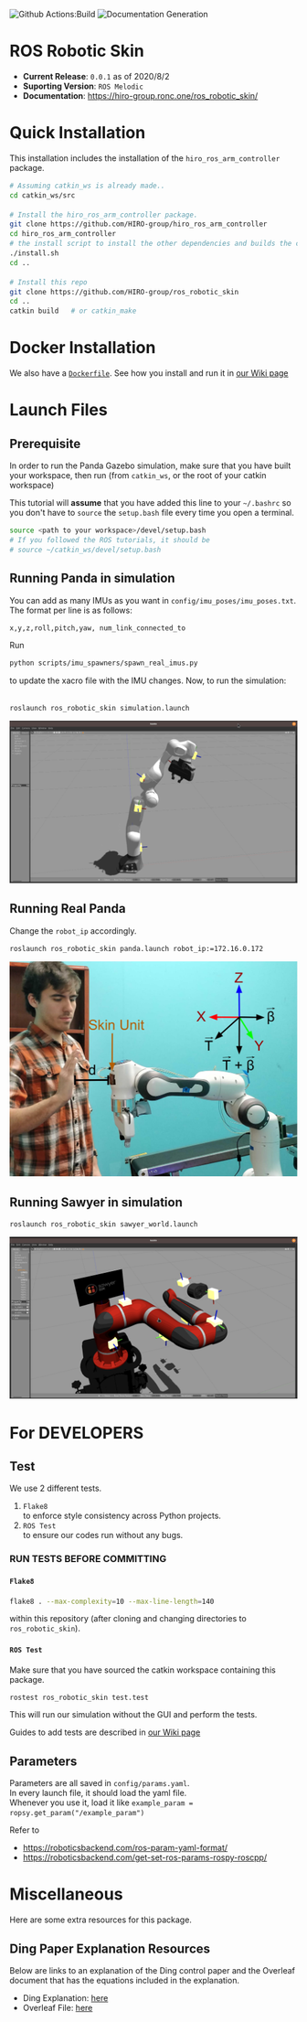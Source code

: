 ![Github Actions:Build](https://github.com/HIRO-group/ros_robotic_skin/workflows/ROS%20Robotic%20Skin%20CI/badge.svg)
![Documentation Generation](https://github.com/HIRO-group/ros_robotic_skin/workflows/Documentation%20Generation/badge.svg)


# ROS Robotic Skin
- **Current Release**: `0.0.1` as of 2020/8/2
- **Suporting Version**: `ROS Melodic`
- **Documentation**: https://hiro-group.ronc.one/ros_robotic_skin/

# Quick Installation
This installation includes the installation of the `hiro_ros_arm_controller` package.
```sh
# Assuming catkin_ws is already made..
cd catkin_ws/src

# Install the hiro_ros_arm_controller package.
git clone https://github.com/HIRO-group/hiro_ros_arm_controller
cd hiro_ros_arm_controller
# the install script to install the other dependencies and builds the current workspace
./install.sh
cd ..

# Install this repo
git clone https://github.com/HIRO-group/ros_robotic_skin
cd ..
catkin build   # or catkin_make
```

# Docker Installation
We also have a [`Dockerfile`](https://github.com/HIRO-group/ros_robotic_skin/blob/master/Dockerfile). See how you install and run it in [our Wiki page](https://github.com/HIRO-group/ros_robotic_skin/wiki/Running-on-Docker)


# Launch Files
## Prerequisite
In order to run the Panda Gazebo simulation, make sure that you have built your workspace, then run (from `catkin_ws`, or the root of your catkin workspace)

This tutorial will **assume** that you have added this line to your `~/.bashrc` so you don't have to `source` the `setup.bash` file every time you open
a terminal.

```sh
source <path to your workspace>/devel/setup.bash
# If you followed the ROS tutorials, it should be
# source ~/catkin_ws/devel/setup.bash
```

## Running Panda in simulation
You can add as many IMUs as you want in `config/imu_poses/imu_poses.txt`.
The format per line is as follows:

```sh
x,y,z,roll,pitch,yaw, num_link_connected_to
```

Run

```sh
python scripts/imu_spawners/spawn_real_imus.py
```

to update the xacro file with the IMU changes. Now, to run the simulation:

```sh

roslaunch ros_robotic_skin simulation.launch
```

![](images/panda_example.png)


## Running Real Panda
Change the `robot_ip` accordingly.
```sh
roslaunch ros_robotic_skin panda.launch robot_ip:=172.16.0.172
```

![](images/real_panda.jpg)

## Running Sawyer in simulation
```sh
roslaunch ros_robotic_skin sawyer_world.launch
```

![](images/sawyer_example.png)

# For DEVELOPERS
## Test
We use 2 different tests.
1. `Flake8` <br>
to enforce style consistency across Python projects.
2. `ROS Test` <br>
to ensure our codes run without any bugs.

### RUN TESTS BEFORE COMMITTING
#### `Flake8`
```sh
flake8 . --max-complexity=10 --max-line-length=140
```
within this repository (after cloning and changing directories to `ros_robotic_skin`).

#### `ROS Test`
Make sure that you have sourced the catkin workspace containing this package.
```sh
rostest ros_robotic_skin test.test
```
This will run our simulation without the GUI and perform the tests.

Guides to add tests are described in [our Wiki page](https://github.com/HIRO-group/ros_robotic_skin/wiki/How-to-add-test)


## Parameters
Parameters are all saved in `config/params.yaml`. <br>
In every launch file, it should load the yaml file. <br>
Whenever you use it, load it like `example_param = ropsy.get_param("/example_param")`

Refer to
- https://roboticsbackend.com/ros-param-yaml-format/
- https://roboticsbackend.com/get-set-ros-params-rospy-roscpp/

# Miscellaneous
Here are some extra resources for this package.

## Ding Paper Explanation Resources
Below are links to an explanation of the Ding control paper and the Overleaf document that has the equations included in the explanation.

- Ding Explanation: [here](https://docs.google.com/presentation/d/1LrW7mna1wRgHsIzw3wXOrvIg3xlkNpIfmVRfGyxG_v0/edit?usp=sharing)
- Overleaf File: [here](https://www.overleaf.com/read/hwndqxxqtvds)
